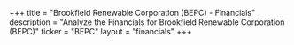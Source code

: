 +++
title = "Brookfield Renewable Corporation (BEPC) - Financials"
description = "Analyze the Financials for Brookfield Renewable Corporation (BEPC)"
ticker = "BEPC"
layout = "financials"
+++


